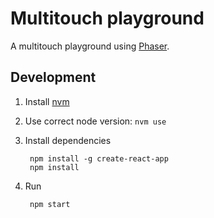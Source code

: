 # Multitouch playground

A multitouch playground using [Phaser](http://phaser.io/).

## Development

1. Install [nvm](https://github.com/creationix/nvm)
2. Use correct node version: `nvm use`
3. Install dependencies

        npm install -g create-react-app
        npm install

4. Run

        npm start
